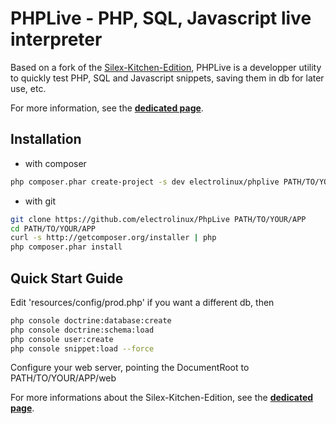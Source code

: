 PHPLive - PHP, SQL, Javascript live interpreter
===============================================

Based on a fork of the [Silex-Kitchen-Edition](http://lyrixx.github.com/Silex-Kitchen-Edition), PHPLive is a developper
utility to quickly test PHP, SQL and Javascript snippets, saving them
in db for later use, etc.

For more information, see the [**dedicated page**](http://electrolinux.github.com/PhpLive).

Installation
------------

* with composer

```bash
php composer.phar create-project -s dev electrolinux/phplive PATH/TO/YOUR/APP
```

* with git

```bash
git clone https://github.com/electrolinux/PhpLive PATH/TO/YOUR/APP
cd PATH/TO/YOUR/APP
curl -s http://getcomposer.org/installer | php
php composer.phar install
```

Quick Start Guide
-----------------

Edit 'resources/config/prod.php' if you want a different db, then

```bash
php console doctrine:database:create
php console doctrine:schema:load
php console user:create
php console snippet:load --force
```

Configure your web server, pointing the DocumentRoot to PATH/TO/YOUR/APP/web


For more informations about the Silex-Kitchen-Edition, see the
[**dedicated page**](http://lyrixx.github.com/Silex-Kitchen-Edition).


